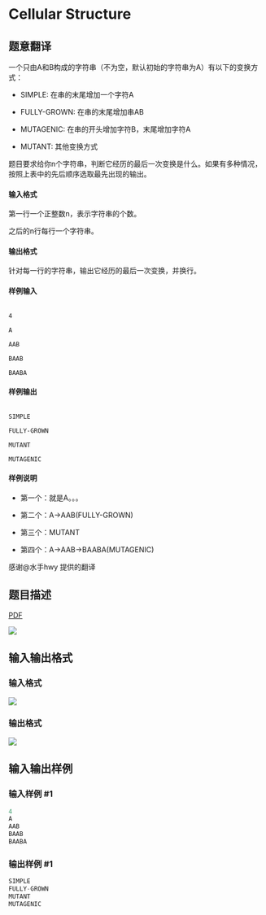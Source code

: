 # Cellular Structure

## 题意翻译

一个只由A和B构成的字符串（不为空，默认初始的字符串为A）有以下的变换方式：

- SIMPLE: 在串的末尾增加一个字符A

- FULLY-GROWN: 在串的末尾增加串AB

- MUTAGENIC: 在串的开头增加字符B，末尾增加字符A

- MUTANT: 其他变换方式

题目要求给你n个字符串，判断它经历的最后一次变换是什么。如果有多种情况，按照上表中的先后顺序选取最先出现的输出。

#### 输入格式

第一行一个正整数n，表示字符串的个数。

之后的n行每行一个字符串。

#### 输出格式

针对每一行的字符串，输出它经历的最后一次变换，并换行。

#### 样例输入

```

4

A

AAB

BAAB

BAABA

```

#### 样例输出

```

SIMPLE

FULLY-GROWN

MUTANT

MUTAGENIC

```

#### 样例说明

- 第一个：就是A。。。

- 第二个：A->AAB(FULLY-GROWN)

- 第三个：MUTANT

- 第四个：A->AAB->BAABA(MUTAGENIC)

感谢@水手hwy 提供的翻译

## 题目描述

[problemUrl]: https://uva.onlinejudge.org/index.php?option=com_onlinejudge&Itemid=8&category=8&page=show_problem&problem=561

[PDF](https://uva.onlinejudge.org/external/6/p620.pdf)

![](https://cdn.luogu.com.cn/upload/vjudge_pic/UVA620/79154da8adab98117bc53036315568e03f4b5779.png)

## 输入输出格式

### 输入格式

![](https://cdn.luogu.com.cn/upload/vjudge_pic/UVA620/a0012e820dd6e1ae076c5a20fefaae704fa4cd9f.png)

### 输出格式

![](https://cdn.luogu.com.cn/upload/vjudge_pic/UVA620/2d11a7605131d4553bfb71e3e53be9b3b57e1643.png)

## 输入输出样例

### 输入样例 #1

```cpp
4
A
AAB
BAAB
BAABA
```


### 输出样例 #1

```cpp
SIMPLE
FULLY-GROWN
MUTANT
MUTAGENIC
```


